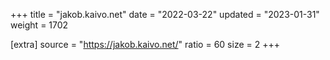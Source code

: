 +++
title = "jakob.kaivo.net"
date = "2022-03-22"
updated = "2023-01-31"
weight = 1702

[extra]
source = "https://jakob.kaivo.net/"
ratio = 60
size = 2
+++
